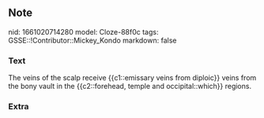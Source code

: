 ## Note
nid: 1661020714280
model: Cloze-88f0c
tags: GSSE::!Contributor::Mickey_Kondo
markdown: false

### Text
The veins of the scalp receive {{c1::emissary veins from diploic}} veins from the bony vault in the {{c2::forehead, temple and occipital::which}} regions.

### Extra

